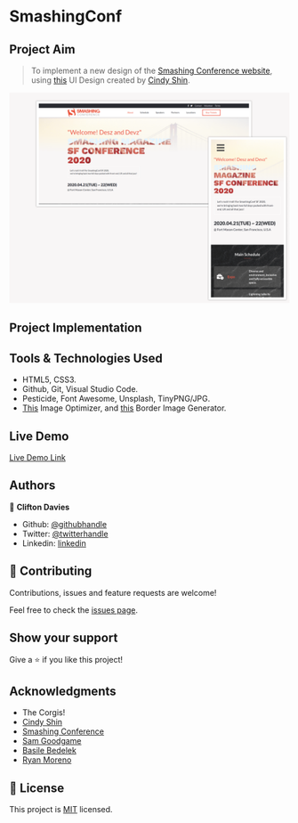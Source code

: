 # SmashingConf

## Project Aim

> To implement a new design of the [Smashing Conference website](https://smashingconf.com/sf-2020/), using [this](https://www.behance.net/gallery/29845175/CC-Global-Summit-2015) UI Design created by [Cindy Shin](https://www.behance.net/adagio07).

![screenshot](assets/images/screenshot.png)

## Project Implementation

## Tools & Technologies Used

- HTML5, CSS3.
- Github, Git, Visual Studio Code.
- Pesticide, Font Awesome, Unsplash, TinyPNG/JPG.
- [This](http://www.imageoptimizer.net/Pages/Home.aspx) Image Optimizer, and [this](https://border-image.com/) Border Image Generator.

## Live Demo

[Live Demo Link](https://raw.githack.com/cliftondavies/SmashingConf/feature/conf-page/index.html)

## Authors

👤 **Clifton Davies**

- Github: [@githubhandle](https://github.com/cliftondavies)
- Twitter: [@twitterhandle](https://twitter.com/cliftonaedavies)
- Linkedin: [linkedin](https://www.linkedin.com/in/clifton-davies-mbcs/)

## 🤝 Contributing

Contributions, issues and feature requests are welcome!

Feel free to check the [issues page](https://github.com/cliftondavies/SmashingConf/issues).

## Show your support

Give a ⭐️ if you like this project!

## Acknowledgments

- The Corgis!
- [Cindy Shin](https://www.behance.net/adagio07)
- [Smashing Conference](https://smashingconf.com/sf-2020/)
- [Sam Goodgame](https://unsplash.com/photos/Pe5BC-EDtB4)
- [Basile Bedelek](https://unsplash.com/photos/SNjvN__sSec)
- [Ryan Moreno](https://unsplash.com/photos/w1_4YH5IhDg)

## 📝 License

This project is [MIT](https://opensource.org/licenses/MIT) licensed.